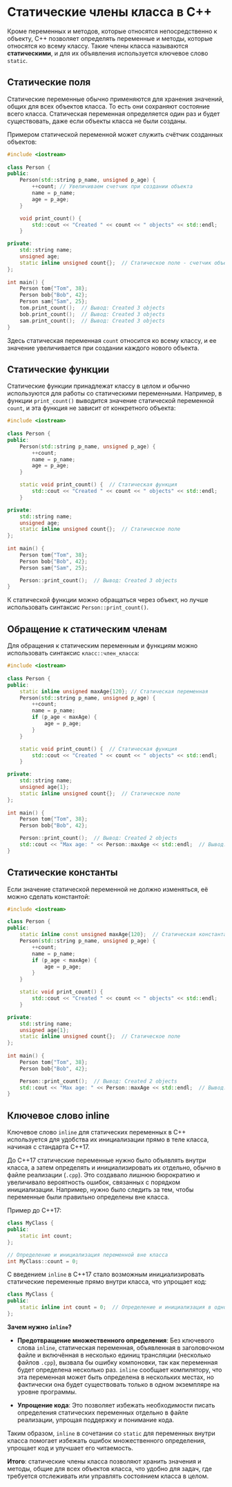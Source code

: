 # Статические члены класса в C++

Кроме переменных и методов, которые относятся непосредственно к объекту, C++ позволяет определять переменные и методы, которые относятся ко всему классу. Такие члены класса называются **статическими**, и для их объявления используется ключевое слово `static`.

## Статические поля

Статические переменные обычно применяются для хранения значений, общих для всех объектов класса. То есть они сохраняют состояние всего класса. Статическая переменная определяется один раз и будет существовать, даже если объекты класса не были созданы.

Примером статической переменной может служить счётчик созданных объектов:

```cpp
#include <iostream>
 
class Person {
public:
    Person(std::string p_name, unsigned p_age) {
        ++count; // Увеличиваем счетчик при создании объекта
        name = p_name;
        age = p_age;
    }

    void print_count() {
        std::cout << "Created " << count << " objects" << std::endl;
    }

private:
    std::string name;
    unsigned age;
    static inline unsigned count{};  // Статическое поле - счетчик объектов Person
};
 
int main() {
    Person tom{"Tom", 38};
    Person bob{"Bob", 42};
    Person sam{"Sam", 25};
    tom.print_count();  // Вывод: Created 3 objects
    bob.print_count();  // Вывод: Created 3 objects
    sam.print_count();  // Вывод: Created 3 objects
}
```

Здесь статическая переменная `count` относится ко всему классу, и ее значение увеличивается при создании каждого нового объекта.

## Статические функции

Статические функции принадлежат классу в целом и обычно используются для работы со статическими переменными. Например, в функции `print_count()` выводится значение статической переменной `count`, и эта функция не зависит от конкретного объекта:

```cpp
#include <iostream>
 
class Person {
public:
    Person(std::string p_name, unsigned p_age) {
        ++count;
        name = p_name;
        age = p_age;
    }

    static void print_count() {  // Статическая функция
        std::cout << "Created " << count << " objects" << std::endl;
    }

private:
    std::string name;
    unsigned age;
    static inline unsigned count{};  // Статическое поле
};
 
int main() {
    Person tom{"Tom", 38};
    Person bob{"Bob", 42};
    Person sam{"Sam", 25};

    Person::print_count();  // Вывод: Created 3 objects
}
```

К статической функции можно обращаться через объект, но лучше использовать синтаксис `Person::print_count()`.

## Обращение к статическим членам

Для обращения к статическим переменным и функциям можно использовать синтаксис `класс::член_класса`:

```cpp
#include <iostream>
 
class Person {
public:
    static inline unsigned maxAge{120}; // Статическая переменная
    Person(std::string p_name, unsigned p_age) {
        ++count;
        name = p_name;
        if (p_age < maxAge) {
            age = p_age;
        }
    }

    static void print_count() {  // Статическая функция
        std::cout << "Created " << count << " objects" << std::endl;
    }

private:
    std::string name;
    unsigned age{1};
    static inline unsigned count{};  // Статическое поле
};
 
int main() {
    Person tom{"Tom", 38};
    Person bob{"Bob", 42};

    Person::print_count();  // Вывод: Created 2 objects
    std::cout << "Max age: " << Person::maxAge << std::endl;  // Вывод: Max age: 120
}
```

## Статические константы

Если значение статической переменной не должно изменяться, её можно сделать константой:

```cpp
#include <iostream>

class Person {
public:
    static inline const unsigned maxAge{120};  // Статическая константа
    Person(std::string p_name, unsigned p_age) {
        ++count;
        name = p_name;
        if (p_age < maxAge) {
            age = p_age;
        }
    }

    static void print_count() {
        std::cout << "Created " << count << " objects" << std::endl;
    }

private:
    std::string name;
    unsigned age{1};
    static inline unsigned count{};  // Статическое поле
};
 
int main() {
    Person tom{"Tom", 38};
    Person bob{"Bob", 42};

    Person::print_count();  // Вывод: Created 2 objects
    std::cout << "Max age: " << Person::maxAge << std::endl;  // Вывод: Max age: 120
}
```

## Ключевое слово inline

Ключевое слово `inline` для статических переменных в C++ используется для удобства их инициализации прямо в теле класса, начиная с стандарта C++17.

До C++17 статические переменные нужно было объявлять внутри класса, а затем определять и инициализировать их отдельно, обычно в файле реализации (`.cpp`). Это создавало лишнюю бюрократию и увеличивало вероятность ошибок, связанных с порядком инициализации. Например, нужно было следить за тем, чтобы переменные были правильно определены вне класса.

Пример до C++17:

```cpp
class MyClass {
public:
    static int count;
};

// Определение и инициализация переменной вне класса
int MyClass::count = 0;
```

С введением `inline` в C++17 стало возможным инициализировать статические переменные прямо внутри класса, что упрощает код:

```cpp
class MyClass {
public:
    static inline int count = 0;  // Определение и инициализация в одном месте
};
```

**Зачем нужно `inline`?**

- **Предотвращение множественного определения**: Без ключевого слова `inline`, статическая переменная, объявленная в заголовочном файле и включённая в несколько единиц трансляции (несколько файлов `.cpp`), вызвала бы ошибку компоновки, так как переменная будет определена несколько раз. `inline` сообщает компилятору, что эта переменная может быть определена в нескольких местах, но фактически она будет существовать только в одном экземпляре на уровне программы.
  
- **Упрощение кода**: Это позволяет избежать необходимости писать определения статических переменных отдельно в файле реализации, упрощая поддержку и понимание кода.

Таким образом, `inline` в сочетании со `static` для переменных внутри класса помогает избежать ошибок множественного определения, упрощает код и улучшает его читаемость.

**Итого**: статические члены класса позволяют хранить значения и методы, общие для всех объектов класса, что удобно для задач, где требуется отслеживать или управлять состоянием класса в целом.
